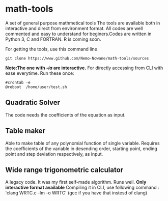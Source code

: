 # math-tools
A set of general purpose mathmetical tools
The tools are available both in interactive and direct from environment format. All codes are well commented and easy to understand for beginers.Codes are written in Python 3, C and FORTRAN.
R is coming soon.

For getting the tools, use this command line

`git clone https://www.github.com/Nemo-Nowane/math-tools/sources`

**Note:The one with *-ia* are interactive.**
For directly accessing from CLI with ease
everytime. Run these once:
```
#crontab -e
@reboot  /home/user/test.sh
```


## Quadratic Solver 
The code needs the coefficients of the equation as input.

## Table maker
Able to make table of any polynomial function of single variable. 
Requires the coefficients of the variable in desending order, starting point, ending point and step deviation respectively, as input.
## Wide range trigonometric calculator
A legacy code. It was my first self-made algorithm. Runs well. **Only interactive format available**
Compiling it in CLI, use following command :
'clang  WRTC.c -lm -o WRTC'
(gcc if you have that instesd of clang)
